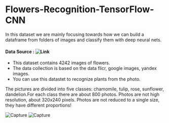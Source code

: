 # Flowers-Recognition-TensorFlow-CNN
  In this dataset we are mainly focusing towards how we can build a dataframe from folders of images and classify them with deep neural nets.
  
#### Data Source : ![Link](https://www.kaggle.com/alxmamaev/flowers-recognition)
- This dataset contains 4242 images of flowers.
- The data collection is based on the data flicr, google images, yandex images.
- You can use this datastet to recognize plants from the photo.

The pictures are divided into five classes: chamomile, tulip, rose, sunflower, dandelion.For each class there are about 800 photos. Photos are not high resolution, about 320x240 pixels. Photos are not reduced to a single size, they have different proportions!

![Capture](https://user-images.githubusercontent.com/28821226/104838802-37af7c00-58e3-11eb-808e-ebe0150f79f9.JPG)
![Capture](https://user-images.githubusercontent.com/28821226/104838800-35e5b880-58e3-11eb-80b1-5276ce448a6f.JPG)

